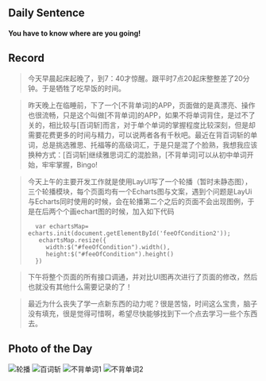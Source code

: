 ## Daily Sentence
#### You have to know where are you going!

## Record
> 今天早晨起床起晚了，到7：40才惊醒。跟平时7点20起床整整差了20分钟。于是牺牲了吃早饭的时间。

> 昨天晚上在临睡前，下了一个[不背单词]的APP，页面做的是真漂亮、操作也很流畅，只是这个叫做[不背单词]的APP，如果不将单词背住，是过不了关的，相比较与[百词斩]而言，对于单个单词的掌握程度比较深刻，但是却需要花费更多的时间与精力，可以说两者各有千秋吧。最近在背百词斩的单词，总是挑选雅思、托福等的高级词汇，于是只是混了个脸熟，我想我应该换种方式：[百词斩]继续雅思词汇的混脸熟，[不背单词]可以从初中单词开始，牢牢掌握，Bingo!

> 今天上午的主要开发工作就是使用LayUI写了一个轮播（暂时未静态图），三个轮播模块，每个页面均有一个Echarts图与文案，遇到个问题是LayUi与Echarts同时使用的时候，会在轮播第二个之后的页面不会出现图例，于是在后两个个画echart图的时候，加入如下代码
>
>       var echartsMap= echarts.init(document.getElementById('feeOfCondition2'));
>        echartsMap.resize({
>          width:$("#feeOfCondition").width(),
>          height:$("#feeOfCondition").height()
>       })

> 下午将整个页面的所有接口调通，并对比UI图再次进行了页面的修改，然后也就没有其他什么需要记录的了！

>最近为什么丧失了学一点新东西的动力呢？很是苦恼，时间这么宝贵，脑子没有填充，很是觉得可惜啊，希望尽快能够找到下一个点去学习一些个东西去。
##  Photo of the Day
![轮播](https://github.com/liugezhou/liugezhouImage/blob/master/Diary/0619/swiper.png)
![百词斩](https://github.com/liugezhou/liugezhouImage/blob/master/Diary/0619/百词斩.jpg)
![不背单词1](https://github.com/liugezhou/liugezhouImage/blob/master/Diary/0619/不背单词1.jpg)
![不背单词2](https://github.com/liugezhou/liugezhouImage/blob/master/Diary/0619/不背单词2.jpg)
